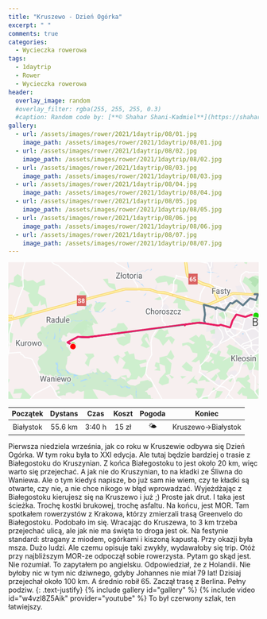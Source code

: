 ```yaml
---
title: "Kruszewo - Dzień Ogórka"
excerpt: " "
comments: true
categories:
  - Wycieczka rowerowa
tags:
  - 1daytrip
  - Rower  
  - Wycieczka rowerowa
header:
  overlay_image: random
  #overlay_filter: rgba(255, 255, 255, 0.3)
  #caption: Random code by: [**© Shahar Shani-Kadmiel**](https://shaharkadmiel.github.io)"
gallery:
  - url: /assets/images/rower/2021/1daytrip/08/01.jpg
    image_path: /assets/images/rower/2021/1daytrip/08/01.jpg
  - url: /assets/images/rower/2021/1daytrip/08/02.jpg
    image_path: /assets/images/rower/2021/1daytrip/08/02.jpg
  - url: /assets/images/rower/2021/1daytrip/08/03.jpg
    image_path: /assets/images/rower/2021/1daytrip/08/03.jpg
  - url: /assets/images/rower/2021/1daytrip/08/04.jpg
    image_path: /assets/images/rower/2021/1daytrip/08/04.jpg
  - url: /assets/images/rower/2021/1daytrip/08/05.jpg
    image_path: /assets/images/rower/2021/1daytrip/08/05.jpg
  - url: /assets/images/rower/2021/1daytrip/08/06.jpg
    image_path: /assets/images/rower/2021/1daytrip/08/06.jpg
  - url: /assets/images/rower/2021/1daytrip/08/07.jpg
    image_path: /assets/images/rower/2021/1daytrip/08/07.jpg
---
```

![mapka](/assets/images/rower/2021/1daytrip/08/mapka.png)

|Początek|Dystans|Czas|Koszt|Pogoda|Koniec|
|:---:|:---:|:---:|:---:|:---:|:---:|
|Białystok|55.6 km|3:40 h|15 zł|🌤️|Kruszewo->Białystok|

Pierwsza niedziela września, jak co roku w Kruszewie odbywa się Dzień Ogórka. W tym roku była to XXI edycja. Ale tutaj będzie bardziej o trasie z Białegostoku do Kruszynian. Z końca Białegostoku to jest około 20 km, więc warto się przejechać. A jak nie do Kruszynian, to na kładki ze Śliwna do Waniewa. Ale o tym kiedyś napisze, bo już sam nie wiem, czy te kładki są otwarte, czy nie, a nie chce nikogo w błąd wprowadzać. Wyjeżdżając z Białegostoku kierujesz się na Kruszewo i już ;) Proste jak drut. I taka jest ścieżka. Trochę kostki brukowej, trochę asfaltu. Na końcu, jest MOR. Tam spotkałem rowerzystów z Krakowa, którzy zmierzali trasą Greenvelo do Białegostoku. Podobało im się. Wracając do Kruszewa, to 3 km trzeba przejechać ulicą, ale jak nie ma święta to droga jest ok. Na festynie standard: stragany z miodem, ogórkami i kiszoną kapustą. Przy okazji była msza. Dużo ludzi. Ale czemu opisuje taki zwykły, wydawałoby się trip. Otóż przy najbliższym MOR-ze odpoczął sobie rowerzysta. Pytam go skąd jest. Nie rozumiał. To zapytałem po angielsku. Odpowiedział, że z Holandii. Nie byłoby nic w tym nic dziwnego, gdyby Johannes nie miał 79 lat! Dzisiaj przejechał około 100 km. A średnio robił 65. Zaczął trasę z Berlina. Pełny podziw.
{: .text-justify}
{% include gallery id="gallery" %}
{% include video id="w4vzl8Z5Aik" provider="youtube" %}
To był czerwony szlak, ten łatwiejszy.
